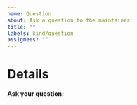 ```yaml
---
name: Question
about: Ask a question to the maintainer
title: ""
labels: kind/question
assignees: ""
---
```


# Details

**Ask your question:**

<!-- Note: A clear and concise query of what you want to ask. -->

<!-- Besides asking here, you can also ask in the following Discussion board or Discord -->

<!-- Discussion board: https://github.com/k8s-at-home/charts/discussions -->
<!-- Discord: https://discord.gg/sTMX7Vh -->
